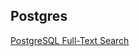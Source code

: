 ## Postgres
[PostgreSQL Full-Text Search](https://iniakunhuda.medium.com/postgresql-full-text-search-a-powerful-alternative-to-elasticsearch-for-small-to-medium-d9524e001fe0)